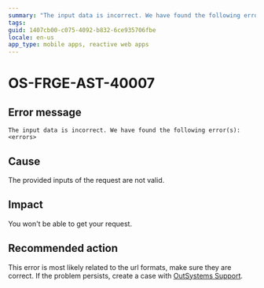 ```yaml
---
summary: "The input data is incorrect. We have found the following error(s): <errors>"
tags: 
guid: 1407cb00-c075-4092-b832-6ce935706fbe
locale: en-us
app_type: mobile apps, reactive web apps
---
```


# OS-FRGE-AST-40007

## Error message

`The input data is incorrect. We have found the following error(s): <errors>`

## Cause

The provided inputs of the request are not valid.

## Impact

You won't be able to get your request.

## Recommended action

This error is most likely related to the url formats, make sure they are correct.
If the problem persists, create a case with [OutSystems Support](https://www.outsystems.com/support/portal/open-support-case?ErrorCode=OS-FRGE-AST-40007).
